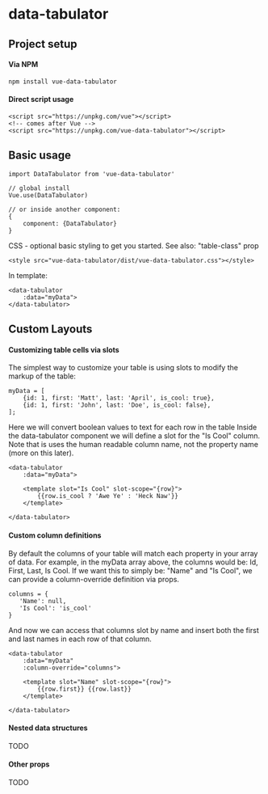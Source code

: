 # data-tabulator

## Project setup
#### Via NPM
```
npm install vue-data-tabulator
```

#### Direct script usage
```
<script src="https://unpkg.com/vue"></script>
<!-- comes after Vue -->
<script src="https://unpkg.com/vue-data-tabulator"></script>
```

## Basic usage
```
import DataTabulator from 'vue-data-tabulator'
```


```
// global install
Vue.use(DataTabulator)

// or inside another component:
{
    component: {DataTabulator}
}
```

CSS - optional basic styling to get you started.
See also: "table-class" prop
```
<style src="vue-data-tabulator/dist/vue-data-tabulator.css"></style>
```

In template:
```
<data-tabulator
    :data="myData">
</data-tabulator>
```

## Custom Layouts

#### Customizing table cells via slots
The simplest way to customize your table is using slots to modify the markup of the table:
```
myData = [
    {id: 1, first: 'Matt', last: 'April', is_cool: true},
    {id: 1, first: 'John', last: 'Doe', is_cool: false},
];
```

Here we will convert boolean values to text for each row in the table
Inside the data-tabulator component we will define a slot for the "Is Cool" column. Note that is uses the human readable column name, not the property name (more on this later).
```
<data-tabulator
    :data="myData">
    
    <template slot="Is Cool" slot-scope="{row}">
        {{row.is_cool ? 'Awe Ye' : 'Heck Naw'}}    
    </template>
    
</data-tabulator>
```

#### Custom column definitions
By default the columns of your table will match each property in your array of data. For example, in the myData array above, the columns would be: Id, First, Last, Is Cool.
If we want this to simply be: "Name" and "Is Cool", we can provide a column-override definition via props.
 
 ```
 columns = {
    'Name': null,
    'Is Cool': 'is_cool'
 }
 ```

And now we can access that columns slot by name and insert both the first and last names in each row of that column.
```
<data-tabulator
    :data="myData"
    :column-override="columns">
    
    <template slot="Name" slot-scope="{row}">
        {{row.first}} {{row.last}}    
    </template>
    
</data-tabulator>
```

#### Nested data structures
TODO

#### Other props
TODO
